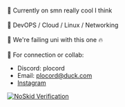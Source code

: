 <br>  🥂 Currently on smn really cool I think </br>
<br>  📰 DevOPS / Cloud / Linux / Networking </br>
<br>  📎 We're failing uni with this one 🔥 </br>
<br>  💌 For connection or collab: </br>

- Discord: plocord
- Email: plocord@duck.com
- [Instagram](https://instagram.com/13hfi)

[![NoSkid Verification](https://noskid.today/badge/100x30/?repo=plocord/plocord)](https://noskid.today)
